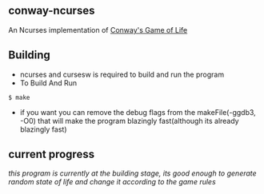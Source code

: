 ## conway-ncurses
An Ncurses implementation of [Conway's Game of Life](https://en.wikipedia.org/wiki/Conway's_Game_of_Life)

## Building
- ncurses and cursesw is required to build and run the program
- To Build And Run
```
$ make
```
- if you want you can remove the debug flags from the makeFile(-ggdb3, -O0) that will make the program blazingly fast(although its already blazingly fast)

## current progress
_this program is currently at the building stage, its good enough to generate random state of life and change it according to the game rules_
